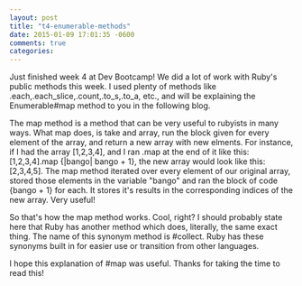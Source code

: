 ```yaml
---
layout: post
title: "t4-enumerable-methods"
date: 2015-01-09 17:01:35 -0600
comments: true
categories:
---
```


Just finished week 4 at Dev Bootcamp!  We did a lot of work with Ruby's public methods this week.  I used plenty of methods like .each,.each_slice,.count,.to_s,.to_a, etc., and will be explaining the Enumerable#map method to you in the following blog.

The map method is a method that can be very useful to rubyists in many ways.  What map does, is take and array, run the block given for every element of the array, and return a new array with new elments.  For instance, if I had the array [1,2,3,4], and I ran .map at the end of it like this: [1,2,3,4].map {|bango| bango + 1}, the new array would look like this: [2,3,4,5].  The map method iterated over every element of our original array, stored those elements in the variable "bango" and ran the block of code {bango + 1} for each.  It stores it's results in the corresponding indices of the new array.  Very useful!

So that's how the map method works.  Cool, right?  I should probably state here that Ruby has another method which does, literally, the same exact thing.  The name of this synonym method is #collect.  Ruby has these synonyms built in for easier use or transition from other languages.

I hope this explanation of #map was useful.  Thanks for taking the time to read this!
